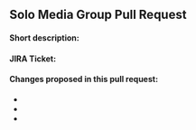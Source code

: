 ## Solo Media Group Pull Request


#### Short description:


#### JIRA Ticket:


#### Changes proposed in this pull request:

-
-
-
